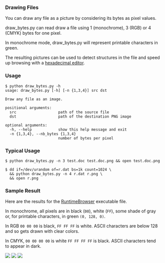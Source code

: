 ### Drawing Files

You can draw any file as a picture by considering its bytes as pixel values.

draw_bytes.py can read draw a file using 1 (monochrome), 3 (RGB) or 4 (CMYK) bytes for one pixel.

In monochrome mode, draw_bytes.py will represent printable characters in green.

The resulting pictures can be used to detect structures in the file and speed up browsing with a [hexadecimal editor](http://ridiculousfish.com/hexfiend/).

### Usage

    $ python draw_bytes.py -h
    usage: draw_bytes.py [-h] [-n {1,3,4}] src dst
    
    Draw any file as an image.
    
    positional arguments:
      src                   path of the source file
      dst                   path of the destination PNG image
    
    optional arguments:
      -h, --help            show this help message and exit
      -n {1,3,4}, --nb_bytes {1,3,4}
                            number of bytes per pixel

### Typical Usage

    $ python draw_bytes.py -n 3 test.doc test.doc.png && open test.doc.png
    
    $ dd if=/dev/urandom of=r.dat bs=1k count=1024 \
      && python draw_bytes.py -n 4 r.dat r.png \
      && open r.png

### Sample Result

Here are the results for the [RuntimeBrowser](https://github.com/nst/RuntimeBrowser) executable file.

In monochrome, all pixels are in black (`00`), white (`FF`), some shade of gray or, for printable characters, in green `(0, 128, 0)`.

In RGB `00 00 00` is black, `FF FF FF` is white. ASCII characters are below 128 and so gets drawn with clear colors.

In CMYK, `00 00 00 00` is white `FF FF FF FF` is black. ASCII characters tend to appear in dark.

<img src="https://raw.github.com/nst/draw_bytes/master/images/RuntimeBrowser_1.png"> <img src="https://raw.github.com/nst/draw_bytes/master/images/RuntimeBrowser_3.png"> <img src="https://raw.github.com/nst/draw_bytes/master/images/RuntimeBrowser_4.png">
